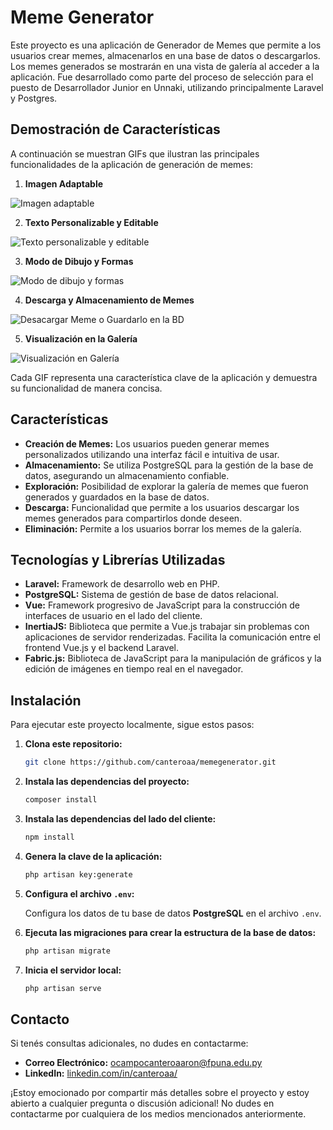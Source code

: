 # Meme Generator

Este proyecto es una aplicación de Generador de Memes que permite a los usuarios crear memes, almacenarlos en una base de datos o descargarlos. Los memes generados se mostrarán en una vista de galería al acceder a la aplicación. Fue desarrollado como parte del proceso de selección para el puesto de Desarrollador Junior en Unnaki, utilizando principalmente Laravel y Postgres.

## Demostración de Características

A continuación se muestran GIFs que ilustran las principales funcionalidades de la aplicación de generación de memes:

1. **Imagen Adaptable**

![Imagen adaptable](https://github.com/canteroaa/gestionproyectos/assets/111013326/ac5013f8-90ce-4ce2-b6fe-35aeaf72169a)

2. **Texto Personalizable y Editable**

![Texto personalizable y editable](https://github.com/canteroaa/gestionproyectos/assets/111013326/5ade5fa0-7547-4a91-80fb-8d92d968884e)

3. **Modo de Dibujo y Formas**

![Modo de dibujo y formas](https://github.com/canteroaa/gestionproyectos/assets/111013326/ca13c74b-8b7b-4850-892f-e33c79a6b555)

4. **Descarga y Almacenamiento de Memes**

![Desacargar Meme o Guardarlo en la BD](https://github.com/canteroaa/gestionproyectos/assets/111013326/9d33833b-dcb3-4379-9bcf-1e8f2cdd3541)


5. **Visualización en la Galería**

![Visualización en Galería](https://github.com/canteroaa/gestionproyectos/assets/111013326/d4d7390c-1e55-482e-83bc-f4ae5e12b97a)

Cada GIF representa una característica clave de la aplicación y demuestra su funcionalidad de manera concisa.

## Características

- **Creación de Memes:** Los usuarios pueden generar memes personalizados utilizando una interfaz fácil e intuitiva de usar.
- **Almacenamiento:** Se utiliza PostgreSQL para la gestión de la base de datos, asegurando un almacenamiento confiable.
- **Exploración:** Posibilidad de explorar la galería de memes que fueron generados y guardados en la base de datos.
- **Descarga:** Funcionalidad que permite a los usuarios descargar los memes generados para compartirlos donde deseen.
- **Eliminación:** Permite a los usuarios borrar los memes de la galería.

##  Tecnologías y Librerías  Utilizadas 

- **Laravel:** Framework de desarrollo web en PHP.
- **PostgreSQL:** Sistema de gestión de base de datos relacional.
- **Vue:** Framework progresivo de JavaScript para la construcción de interfaces de usuario en el lado del cliente.
- **InertiaJS:** Biblioteca que permite a Vue.js trabajar sin problemas con aplicaciones de servidor renderizadas. Facilita la comunicación entre el frontend Vue.js y el backend Laravel.
- **Fabric.js:** Biblioteca de JavaScript para la manipulación de gráficos y la edición de imágenes en tiempo real en el navegador.

## Instalación

Para ejecutar este proyecto localmente, sigue estos pasos:

1. **Clona este repositorio:**
    ```bash
    git clone https://github.com/canteroaa/memegenerator.git
    ```

2. **Instala las dependencias del proyecto:**
    ```bash
    composer install
    ```

3. **Instala las dependencias del lado del cliente:**
    ```bash
    npm install
    ```

4. **Genera la clave de la aplicación:**
    ```bash
    php artisan key:generate
    ```

5. **Configura el archivo `.env`:**

   Configura los datos de tu base de datos **PostgreSQL** en el archivo `.env`.

6. **Ejecuta las migraciones para crear la estructura de la base de datos:**
    ```bash
    php artisan migrate
    ```

7. **Inicia el servidor local:**
    ```bash
    php artisan serve
    ```

## Contacto

Si tenés consultas adicionales, no dudes en contactarme:

- **Correo Electrónico:** [ocampocanteroaaron@fpuna.edu.py](mailto:ocampocanteroaaron@fpuna.edu.py)
- **LinkedIn:** [linkedin.com/in/canteroaa/](https://www.linkedin.com/in/canteroaa/)

¡Estoy emocionado por compartir más detalles sobre el proyecto y estoy abierto a cualquier pregunta o discusión adicional! No dudes en contactarme por cualquiera de los medios mencionados anteriormente.

